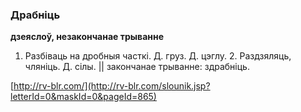 ### Драбніць
**дзеяслоў, незакончанае трыванне**

1. Разбіваць на дробныя часткі. Д. груз. Д. цэглу. 2. Раздзяляць, чляніць. Д. сілы. || закончанае трыванне: здрабніць.

<a rel="author">[http://rv-blr.com/](http://rv-blr.com/slounik.jsp?letterId=0&maskId=0&pageId=865)</a>
